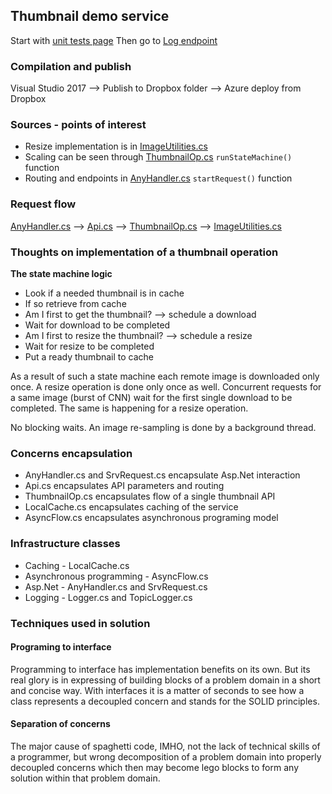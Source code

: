 ## Thumbnail demo service

Start with [unit tests page]()
Then go to [Log endpoint]()


### Compilation and publish

Visual Studio 2017 --> Publish to Dropbox folder --> Azure deploy from Dropbox


### Sources - points of interest

- Resize implementation is in [ImageUtilities.cs](./ImageUtilities.cs)
- Scaling can be seen through [ThumbnailOp.cs](./ThumbnailOp.cs) `runStateMachine()` function
- Routing and endpoints in [AnyHandler.cs](./AnyHandler.cs) `startRequest()` function

### Request flow

[AnyHandler.cs](./AnyHandler.cs)  -->
[Api.cs](./Api.cs)  -->
[ThumbnailOp.cs](./ThumbnailOp.cs)  -->
[ImageUtilities.cs](./ImageUtilities.cs)

### Thoughts on implementation of a thumbnail operation

**The state machine logic**

- Look if a needed thumbnail is in cache
- If so retrieve from cache
- Am I first to get the thumbnail? 
    --> schedule a download
- Wait for download to be completed
- Am I first to resize the thumbnail? 
    --> schedule a resize
- Wait for resize to be completed
- Put a ready thumbnail to cache

As a result of such a state machine each remote image is downloaded only once. A resize operation is done only once as well. Concurrent requests for a same image (burst of CNN) wait for the first single download to be completed. The same is happening for a resize operation.

No blocking waits. An image re-sampling is done by a background thread.


### Concerns encapsulation

- AnyHandler.cs and SrvRequest.cs encapsulate Asp.Net interaction
- Api.cs encapsulates API parameters and routing 
- ThumbnailOp.cs encapsulates flow of a single thumbnail API
- LocalCache.cs encapsulates caching of the service
- AsyncFlow.cs encapsulates asynchronous programing model


### Infrastructure classes

- Caching - LocalCache.cs
- Asynchronous programming - AsyncFlow.cs
- Asp.Net - AnyHandler.cs and SrvRequest.cs
- Logging - Logger.cs and TopicLogger.cs


### Techniques used in solution

#### Programing to interface

Programming to interface has implementation benefits on its own. But its real glory is in expressing of building blocks of a problem domain in a short and concise way. With interfaces it is a matter of seconds to see how a class represents a decoupled concern and stands for the SOLID principles.

#### Separation of concerns

The major cause of spaghetti code, IMHO, not the lack of technical skills of a programmer, but wrong decomposition of a problem domain into properly decoupled concerns which then may become lego blocks to form any solution within that problem domain.






